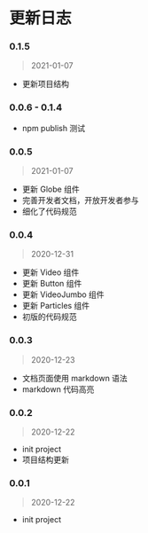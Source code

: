 # 更新日志

### 0.1.5
> 2021-01-07
- 更新项目结构

### 0.0.6 - 0.1.4
- npm publish 测试

### 0.0.5
> 2021-01-07
- 更新 Globe 组件
- 完善开发者文档，开放开发者参与
- 细化了代码规范

### 0.0.4
> 2020-12-31
- 更新 Video 组件
- 更新 Button 组件
- 更新 VideoJumbo 组件
- 更新 Particles 组件
- 初版的代码规范

### 0.0.3
> 2020-12-23

- 文档页面使用 markdown 语法
- markdown 代码高亮

### 0.0.2
> 2020-12-22

- init project
- 项目结构更新

### 0.0.1
> 2020-12-22

- init project